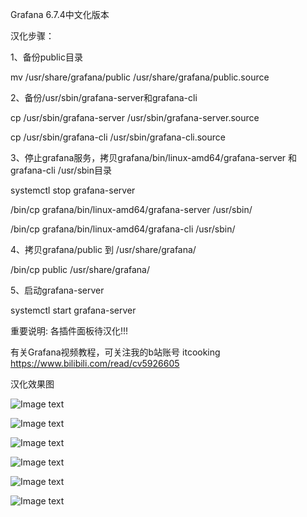 Grafana 6.7.4中文化版本

汉化步骤：

1、备份public目录

mv /usr/share/grafana/public /usr/share/grafana/public.source

2、备份/usr/sbin/grafana-server和grafana-cli

cp /usr/sbin/grafana-server /usr/sbin/grafana-server.source

cp /usr/sbin/grafana-cli /usr/sbin/grafana-cli.source

3、停止grafana服务，拷贝grafana/bin/linux-amd64/grafana-server 和 grafana-cli /usr/sbin目录

systemctl stop grafana-server

/bin/cp grafana/bin/linux-amd64/grafana-server /usr/sbin/

/bin/cp grafana/bin/linux-amd64/grafana-cli /usr/sbin/

4、拷贝grafana/public 到 /usr/share/grafana/

/bin/cp public /usr/share/grafana/

5、启动grafana-server

systemctl start grafana-server


重要说明: 各插件面板待汉化!!!

有关Grafana视频教程，可关注我的b站账号 itcooking
https://www.bilibili.com/read/cv5926605

汉化效果图

![Image text](https://raw.githubusercontent.com/tghfly/grafana/master/chinese-images/login.png)

![Image text](https://raw.githubusercontent.com/tghfly/grafana/master/chinese-images/config.png)

![Image text](https://raw.githubusercontent.com/tghfly/grafana/master/chinese-images/profile.png)

![Image text](https://raw.githubusercontent.com/tghfly/grafana/master/chinese-images/changepass.png)

![Image text](https://raw.githubusercontent.com/tghfly/grafana/master/chinese-images/sideconfig.png)

![Image text](https://raw.githubusercontent.com/tghfly/grafana/master/chinese-images/panel01.png)
